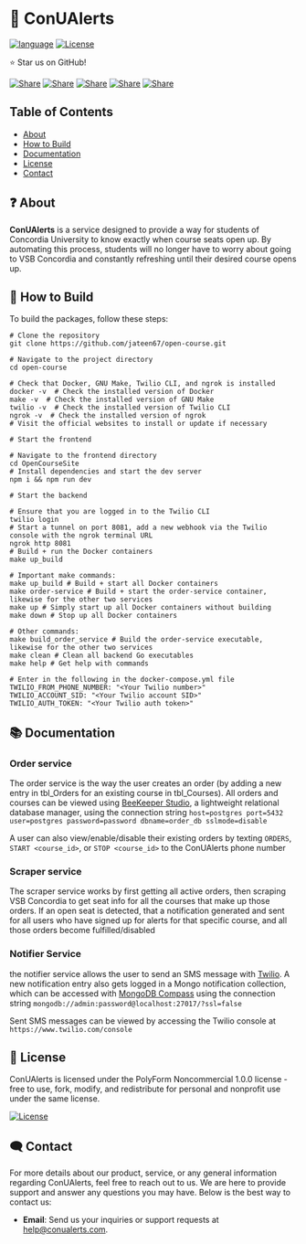 ﻿# 🚀 ConUAlerts

[![language](https://img.shields.io/badge/language-Go-00ADD8)](https://go.dev/learn)
[![License](https://img.shields.io/badge/license-PolyForm%20Noncommercial%201.0.0-%235351FB)](#-license)

⭐ Star us on GitHub!

[![Share](https://img.shields.io/badge/share-000000?logo=x&logoColor=white)](https://x.com/intent/tweet?text=Check%20out%20this%20project%20on%20GitHub:%20https://github.com/jateen67/open-course%20%23OpenIDConnect%20%23Security%20%23Authentication)
[![Share](https://img.shields.io/badge/share-1877F2?logo=facebook&logoColor=white)](https://www.facebook.com/sharer/sharer.php?u=https://github.com/jateen67/open-course)
[![Share](https://img.shields.io/badge/share-0A66C2?logo=linkedin&logoColor=white)](https://www.linkedin.com/sharing/share-offsite/?url=https://github.com/jateen67/open-course)
[![Share](https://img.shields.io/badge/share-FF4500?logo=reddit&logoColor=white)](https://www.reddit.com/submit?title=Check%20out%20this%20project%20on%20GitHub:%20https://github.com/jateen67/open-course)
[![Share](https://img.shields.io/badge/share-0088CC?logo=telegram&logoColor=white)](https://t.me/share/url?url=https://github.com/jateen67/open-course&text=Check%20out%20this%20project%20on%20GitHub)

## Table of Contents

- [About](#-about)
- [How to Build](#-how-to-build)
- [Documentation](#-documentation)
- [License](#-license)
- [Contact](#%EF%B8%8F-contact)

## ❓ About

**ConUAlerts** is a service designed to provide a way for students of Concordia University to know exactly when course seats open up. By automating this process, students will no longer have to worry about going to VSB Concordia and constantly refreshing until their desired course opens up.

## 📝 How to Build

To build the packages, follow these steps:

```shell
# Clone the repository
git clone https://github.com/jateen67/open-course.git

# Navigate to the project directory
cd open-course

# Check that Docker, GNU Make, Twilio CLI, and ngrok is installed
docker -v  # Check the installed version of Docker
make -v  # Check the installed version of GNU Make
twilio -v  # Check the installed version of Twilio CLI
ngrok -v  # Check the installed version of ngrok
# Visit the official websites to install or update if necessary

# Start the frontend

# Navigate to the frontend directory
cd OpenCourseSite
# Install dependencies and start the dev server
npm i && npm run dev

# Start the backend

# Ensure that you are logged in to the Twilio CLI
twilio login
# Start a tunnel on port 8081, add a new webhook via the Twilio console with the ngrok terminal URL
ngrok http 8081
# Build + run the Docker containers
make up_build

# Important make commands:
make up_build # Build + start all Docker containers
make order-service # Build + start the order-service container, likewise for the other two services
make up # Simply start up all Docker containers without building
make down # Stop up all Docker containers

# Other commands:
make build_order_service # Build the order-service executable, likewise for the other two services
make clean # Clean all backend Go executables
make help # Get help with commands

# Enter in the following in the docker-compose.yml file
TWILIO_FROM_PHONE_NUMBER: "<Your Twilio number>"
TWILIO_ACCOUNT_SID: "<Your Twilio account SID>"
TWILIO_AUTH_TOKEN: "<Your Twilio auth token>"

```

## 📚 Documentation

### Order service

The order service is the way the user creates an order (by adding a new entry in tbl_Orders for an existing course in tbl_Courses). All orders and courses can be viewed using [BeeKeeper Studio](https://www.beekeeperstudio.io), a lightweight relational database manager, using the connection string `host=postgres port=5432 user=postgres password=password dbname=order_db sslmode=disable`

A user can also view/enable/disable their existing orders by texting `ORDERS`, `START <course_id>`, or `STOP <course_id>` to the ConUAlerts phone number

### Scraper service

The scraper service works by first getting all active orders, then scraping VSB Concordia to get seat info for all the courses that make up those orders. If an open seat is detected, that a notification generated and sent for all users who have signed up for alerts for that specific course, and all those orders become fulfilled/disabled

### Notifier Service

the notifier service allows the user to send an SMS message with [Twilio](https://www.twilio.com/en-us). A new notification entry also gets logged in a Mongo notification collection, which can be accessed with [MongoDB Compass](https://www.mongodb.com/products/tools/compass) using the connection string `mongodb://admin:password@localhost:27017/?ssl=false`

Sent SMS messages can be viewed by accessing the Twilio console at `https://www.twilio.com/console`

## 📃 License

ConUAlerts is licensed under the PolyForm Noncommercial 1.0.0 license - free to use, fork, modify, and redistribute for personal and nonprofit use under the same license.

[![License](https://img.shields.io/badge/license-PolyForm%20Noncommercial%201.0.0-%235351FB)](https://github.com/jateen67/open-course/blob/main/LICENSE.md)

## 🗨️ Contact

For more details about our product, service, or any general information regarding ConUAlerts, feel free to reach out to us. We are here to provide support and answer any questions you may have. Below is the best way to contact us:

- **Email**: Send us your inquiries or support requests at [help@conualerts.com](mailto:help@conualerts.com).
